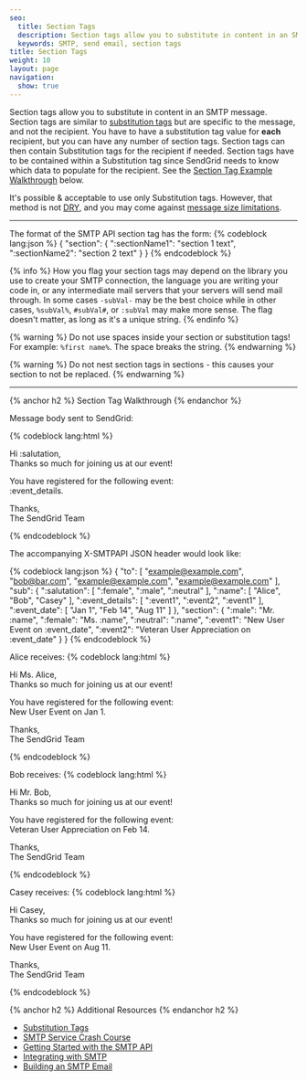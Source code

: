 ```yaml
---
seo:
  title: Section Tags
  description: Section tags allow you to substitute in content in an SMTP message.
  keywords: SMTP, send email, section tags
title: Section Tags
weight: 10
layout: page
navigation:
  show: true
---
```


Section tags allow you to substitute in content in an SMTP message. Section tags are similar to [substitution tags]({{root_url}}/API_Reference/SMTP_API/substitution_tags.html) but are specific to the message, and not the recipient. You have to have a substitution tag value for **each** recipient, but you can have any number of section tags. Section tags can then contain Substitution tags for the recipient if needed. Section tags have to be contained within a Substitution tag since SendGrid needs to know which data to populate for the recipient.
See the [Section Tag Example Walkthrough](#-Section-Tag-Example-Walkthrough) below.

It's possible & acceptable to use only Substitution tags. However, that method is not [DRY](http://en.wikipedia.org/wiki/Don%27t_repeat_yourself), and you may come against [message size limitations]({{root_url}}/Classroom/Build/Add_Content/whats_the_recommended_message_size_limit.html).

* * * * *

The format of the SMTP API section tag has the form:
{% codeblock lang:json %}
{
  "section": {
    ":sectionName1": "section 1 text",
    ":sectionName2": "section 2 text"
  }
}
{% endcodeblock %}

{% info %}
How you flag your section tags may depend on the library you use to create your SMTP connection, the language you are writing your code in, or any intermediate mail servers that your servers will send mail through. In some cases `-subVal-` may be the best choice while in other cases, `%subVal%`, `#subVal#`, or `:subVal` may make more sense. The flag doesn't matter, as long as it's a unique string.
{% endinfo %}

{% warning %}
Do not use spaces inside your section or substitution tags! For example: `%first name%`. The space breaks the string.
{% endwarning %}

{% warning %}
Do not nest section tags in sections - this causes your section to not be replaced.
{% endwarning %}

* * * * *

{% anchor h2 %}
Section Tag Walkthrough
{% endanchor %}

Message body sent to SendGrid:

{% codeblock lang:html %}
<html>
 <body>
   Hi :salutation,<br />
   Thanks so much for joining us at our event!

   <p>You have registered for the following event:<br />
    :event_details.</p>

   Thanks,<br />
   The SendGrid Team
 </body>
</html>
{% endcodeblock %}

The accompanying X-SMTPAPI JSON header would look like:

{% codeblock lang:json %}
{
  "to": [
    "example@example.com",
    "bob@bar.com",
    "example@example.com",
    "example@example.com"
  ],
  "sub": {
    ":salutation": [
      ":female",
      ":male",
      ":neutral"
    ],
    ":name": [
      "Alice",
      "Bob",
      "Casey"
    ],
    ":event_details": [
      ":event1",
      ":event2",
      ":event1"
    ],
    ":event_date": [
      "Jan 1",
      "Feb 14",
      "Aug 11"
    ]
  },
  "section": {
    ":male": "Mr. :name",
    ":female": "Ms. :name",
    ":neutral": ":name",
    ":event1": "New User Event on :event_date",
    ":event2": "Veteran User Appreciation on :event_date"
  }
}
{% endcodeblock %}

Alice receives:
{% codeblock lang:html %}
<html>
 <body>
   Hi Ms. Alice,<br />
   Thanks so much for joining us at our event!

   <p>You have registered for the following event:<br />
    New User Event on Jan 1.</p>

   Thanks,<br />
   The SendGrid Team
 </body>
</html>
{% endcodeblock %}

Bob receives:
{% codeblock lang:html %}
<html>
 <body>
   Hi Mr. Bob,<br />
   Thanks so much for joining us at our event!

   <p>You have registered for the following event:<br />
    Veteran User Appreciation on Feb 14.</p>

   Thanks,<br />
   The SendGrid Team
 </body>
</html>
{% endcodeblock %}

Casey receives:
{% codeblock lang:html %}
<html>
 <body>
   Hi Casey,<br />
   Thanks so much for joining us at our event!

   <p>You have registered for the following event:<br />
    New User Event on Aug 11.</p>

   Thanks,<br />
   The SendGrid Team
 </body>
</html>
{% endcodeblock %}

{% anchor h2 %}
Additional Resources
{% endanchor h2 %}

- [Substitution Tags]({{root_url}}/API_Reference/SMTP_API/substitution_tags.html)
- [SMTP Service Crash Course](https://sendgrid.com/blog/smtp-service-crash-course/)
- [Getting Started with the SMTP API]({{root_url}}/API_Reference/SMTP_API/getting_started_smtp.html)
- [Integrating with SMTP]({{root_url}}/API_Reference/SMTP_API/integrating_with_the_smtp_api.html)
- [Building an SMTP Email]({{root_url}}/API_Reference/SMTP_API/building_an_smtp_email.html)
